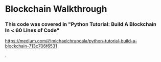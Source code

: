 # Blockchain Walkthrough


### This code was covered in "Python Tutorial: Build A Blockchain In < 60 Lines of Code"

https://medium.com/@michaelchrupcala/python-tutorial-build-a-blockchain-713c706f6531

.